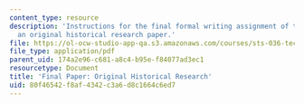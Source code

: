 ```yaml
---
content_type: resource
description: 'Instructions for the final formal writing assignment of the course:
  an original historical research paper.'
file: https://ol-ocw-studio-app-qa.s3.amazonaws.com/courses/sts-036-technology-and-nature-in-american-history-spring-2008/80f46542f8af4342c3a6d8c1664c6ed7_paper_final.pdf
file_type: application/pdf
parent_uid: 174a2e96-c681-a8c4-b95e-f84077ad3ec1
resourcetype: Document
title: 'Final Paper: Original Historical Research'
uid: 80f46542-f8af-4342-c3a6-d8c1664c6ed7
---
```

